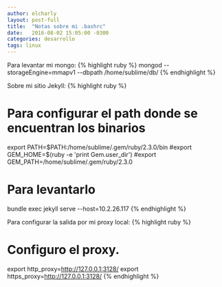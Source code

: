 ```yaml
---
author: elcharly
layout: post-full
title:  "Notas sobre mi .bashrc"
date:   2016-08-02 15:05:00 -0300
categories: desarrollo
tags: linux
---
```


Para levantar mi mongo:
{% highlight ruby %}
  mongod --storageEngine=mmapv1 --dbpath /home/sublime/db/
{% endhighlight %}



Sobre mi sitio Jekyll:
{% highlight ruby %}
  # Para configurar el path donde se encuentran los binarios
  export PATH=$PATH:/home/sublime/.gem/ruby/2.3.0/bin
  #export GEM_HOME=$(ruby -e 'print Gem.user_dir')
  #export GEM_PATH=/home/sublime/.gem/ruby/2.3.0
  # Para levantarlo
  bundle exec jekyll serve --host=10.2.26.117
{% endhighlight %}

Para configurar la salida por mi proxy local:
{% highlight ruby %}
  # Configuro el proxy.
  export http_proxy=http://127.0.0.1:3128/
  export https_proxy=http://127.0.0.1:3128/
{% endhighlight %}


